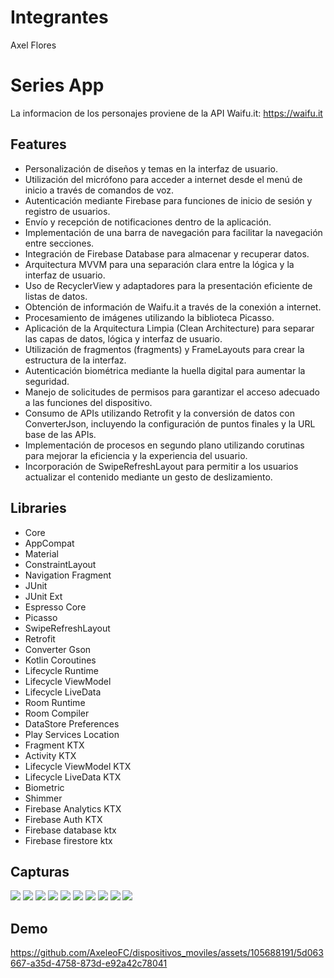 # Integrantes
Axel Flores

# Series App
La informacion de los personajes proviene de la API Waifu.it: https://waifu.it

## Features
* Personalización de diseños y temas en la interfaz de usuario.
* Utilización del micrófono para acceder a internet desde el menú de inicio a través de comandos de voz.
* Autenticación mediante Firebase para funciones de inicio de sesión y registro de usuarios.
* Envío y recepción de notificaciones dentro de la aplicación.
* Implementación de una barra de navegación para facilitar la navegación entre secciones.
* Integración de Firebase Database para almacenar y recuperar datos.
* Arquitectura MVVM para una separación clara entre la lógica y la interfaz de usuario.
* Uso de RecyclerView y adaptadores para la presentación eficiente de listas de datos.
* Obtención de información de Waifu.it a través de la conexión a internet.
* Procesamiento de imágenes utilizando la biblioteca Picasso.
* Aplicación de la Arquitectura Limpia (Clean Architecture) para separar las capas de datos, lógica y interfaz de usuario.
* Utilización de fragmentos (fragments) y FrameLayouts para crear la estructura de la interfaz.
* Autenticación biométrica mediante la huella digital para aumentar la seguridad.
* Manejo de solicitudes de permisos para garantizar el acceso adecuado a las funciones del dispositivo.
* Consumo de APIs utilizando Retrofit y la conversión de datos con ConverterJson, incluyendo la configuración de puntos finales y la URL base de las APIs.
* Implementación de procesos en segundo plano utilizando corutinas para mejorar la eficiencia y la experiencia del usuario.
* Incorporación de SwipeRefreshLayout para permitir a los usuarios actualizar el contenido mediante un gesto de deslizamiento.
  
## Libraries
* Core
* AppCompat
* Material
* ConstraintLayout
* Navigation Fragment
* JUnit
* JUnit Ext
* Espresso Core
* Picasso
* SwipeRefreshLayout
* Retrofit
* Converter Gson
* Kotlin Coroutines
* Lifecycle Runtime
* Lifecycle ViewModel
* Lifecycle LiveData
* Room Runtime
* Room Compiler
* DataStore Preferences
* Play Services Location
* Fragment KTX
* Activity KTX
* Lifecycle ViewModel KTX
* Lifecycle LiveData KTX
* Biometric
* Shimmer
* Firebase Analytics KTX          
* Firebase Auth KTX
* Firebase database ktx
* Firebase firestore ktx
## Capturas
![](demo/inicio.png)
![](demo/aceesoGPS.png)
![](demo/usoVoz.png)
![](demo/registro.png)
![](demo/menu.png)
![](demo/menu_personajes.png)
![](demo/menu_ingresar_favoritos.png)
![](demo/menu_favoritos.png)
![](demo/menu_buscar.png)
![](demo/dato_personajes.png)
## Demo
https://github.com/AxeleoFC/dispositivos_moviles/assets/105688191/5d063667-a35d-4758-873d-e92a42c78041








